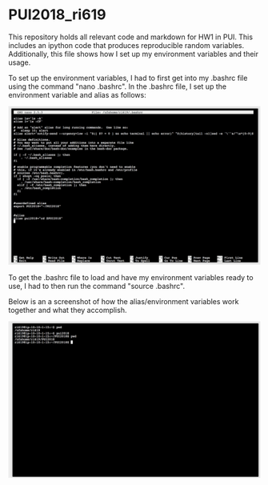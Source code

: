 # PUI2018_ri619

This repository holds all relevant code and markdown for HW1 in PUI. This includes an ipython code that produces reproducible random variables. Additionally, this file shows how I set up my environment variables and their usage.



To set up the environment variables, I had to first get into my .bashrc file using the command "nano .bashrc". In the .bashrc file, I set up the environment variable and alias as follows:

![Alt text](Rohun_Iyer_bashrc.png)

To get the .bashrc file to load and have my environment variables ready to use, I had to then run the command "source .bashrc".

Below is an a screenshot of how the alias/environment variables work together and what they accomplish. 

![Alt text](Rohun_Iyer_terminal_pwd.png)

